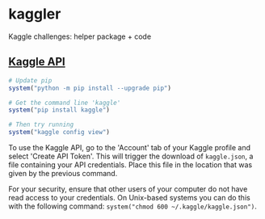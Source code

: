 # kaggler

Kaggle challenges: helper package + code


## [Kaggle API](https://github.com/Kaggle/kaggle-api)

```r
# Update pip
system("python -m pip install --upgrade pip")

# Get the command line 'kaggle'
system("pip install kaggle")

# Then try running
system("kaggle config view")
```

To use the Kaggle API, go to the 'Account' tab of your Kaggle profile and select 'Create API Token'. This will trigger the download of `kaggle.json`, a file containing your API credentials. Place this file in the location that was given by the previous command.

For your security, ensure that other users of your computer do not have read access to your credentials. On Unix-based systems you can do this with the following command: `system("chmod 600 ~/.kaggle/kaggle.json")`.
